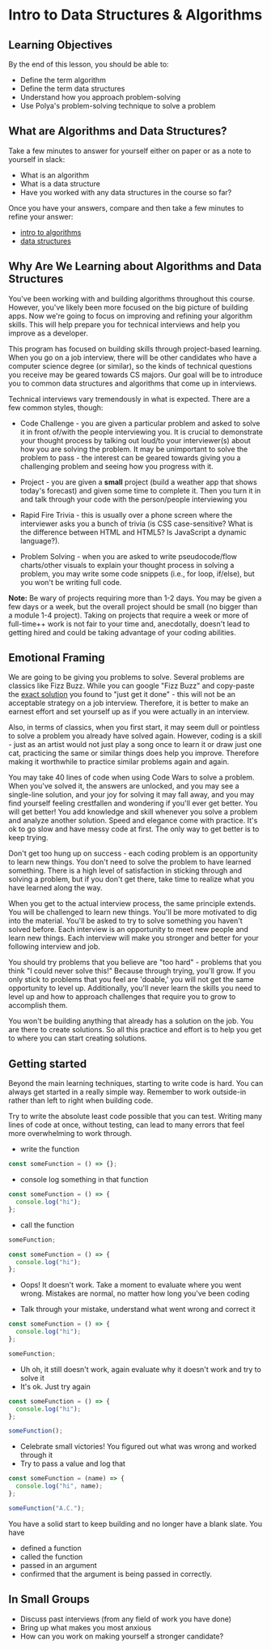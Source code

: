 # Intro to Data Structures & Algorithms

## Learning Objectives

By the end of this lesson, you should be able to:

- Define the term algorithm
- Define the term data structures
- Understand how you approach problem-solving
- Use Polya's problem-solving technique to solve a problem

## What are Algorithms and Data Structures?

Take a few minutes to answer for yourself either on paper or as a note to yourself in slack:

- What is an algorithm
- What is a data structure
- Have you worked with any data structures in the course so far?

Once you have your answers, compare and then take a few minutes to refine your answer:

- [intro to algorithms](https://github.com/joinpursuit/8-0-technical-curriculum/tree/main/01-fundamentals/introduction-to-algorithms)
- [data structures](https://en.wikipedia.org/wiki/Data_structure)

## Why Are We Learning about Algorithms and Data Structures

You've been working with and building algorithms throughout this course. However, you've likely been more focused on the big picture of building apps. Now we're going to focus on improving and refining your algorithm skills. This will help prepare you for technical interviews and help you improve as a developer.

This program has focused on building skills through project-based learning. When you go on a job interview, there will be other candidates who have a computer science degree (or similar), so the kinds of technical questions you receive may be geared towards CS majors. Our goal will be to introduce you to common data structures and algorithms that come up in interviews.

Technical interviews vary tremendously in what is expected. There are a few common styles, though:

- Code Challenge - you are given a particular problem and asked to solve it in front of/with the people interviewing you. It is crucial to demonstrate your thought process by talking out loud/to your interviewer(s) about how you are solving the problem. It may be unimportant to solve the problem to pass - the interest can be geared towards giving you a challenging problem and seeing how you progress with it.

- Project - you are given a **small** project (build a weather app that shows today's forecast) and given some time to complete it. Then you turn it in and talk through your code with the person/people interviewing you

- Rapid Fire Trivia - this is usually over a phone screen where the interviewer asks you a bunch of trivia (is CSS case-sensitive? What is the difference between HTML and HTML5? Is JavaScript a dynamic language?).

- Problem Solving - when you are asked to write pseudocode/flow charts/other visuals to explain your thought process in solving a problem, you may write some code snippets (i.e., for loop, if/else), but you won't be writing full code.

**Note:** Be wary of projects requiring more than 1-2 days. You may be given a few days or a week, but the overall project should be small (no bigger than a module 1-4 project). Taking on projects that require a week or more of full-time++ work is not fair to your time and, anecdotally, doesn't lead to getting hired and could be taking advantage of your coding abilities.

## Emotional Framing

We are going to be giving you problems to solve. Several problems are classics like Fizz Buzz. While you can google "Fizz Buzz" and copy-paste the [exact solution](https://github.com/EnterpriseQualityCoding/FizzBuzzEnterpriseEdition) you found to
"just get it done" - this will not be an acceptable strategy on a job interview. Therefore, it is better to make an earnest effort and set yourself up as if you were actually in an interview.

Also, in terms of classics, when you first start, it may seem dull or pointless to solve a problem you already have solved again. However, coding is a skill - just as an artist would not just play a song once to learn it or draw just one cat, practicing the same or similar things does help you improve. Therefore making it worthwhile to practice similar problems again and again.

You may take 40 lines of code when using Code Wars to solve a problem. When you've solved it, the answers are unlocked, and you may see a single-line solution, and your joy for solving it may fall away, and you may find yourself feeling crestfallen and wondering if you'll ever get better. You will get better! You add knowledge and skill whenever you solve a problem and analyze another solution. Speed and elegance come with practice. It's ok to go slow and have messy code at first. The only way to get better is to keep trying.

Don't get too hung up on success - each coding problem is an opportunity to learn new things. You don't need to solve the problem to have learned something. There is a high level of satisfaction in sticking through and solving a problem, but if you don't get there, take time to realize what you have learned along the way.

When you get to the actual interview process, the same principle extends. You will be challenged to learn new things. You'll be more motivated to dig into the material. You'll be asked to try to solve something you haven't solved before. Each interview is an opportunity to meet new people and learn new things. Each interview will make you stronger and better for your following interview and job.

You should try problems that you believe are "too hard" - problems that you think "I could never solve this!" Because through trying, you'll grow. If you only stick to problems that you feel are 'doable,' you will not get the same opportunity to level up. Additionally, you'll never learn the skills you need to level up and how to approach challenges that require you to grow to accomplish them.

You won't be building anything that already has a solution on the job. You are there to create solutions. So all this practice and effort is to help you get to where you can start creating solutions.

## Getting started

Beyond the main learning techniques, starting to write code is hard. You can always get started in a really simple way. Remember to work outside-in rather than left to right when building code.

Try to write the absolute least code possible that you can test. Writing many lines of code at once, without testing, can lead to many errors that feel more overwhelming to work through.

- write the function

```js
const someFunction = () => {};
```

- console log something in that function

```js
const someFunction = () => {
  console.log("hi");
};
```

- call the function

```js
someFunction;

const someFunction = () => {
  console.log("hi");
};
```

- Oops! It doesn't work. Take a moment to evaluate where you went wrong. Mistakes are normal, no matter how long you've been coding

- Talk through your mistake, understand what went wrong and correct it

```js
const someFunction = () => {
  console.log("hi");
};

someFunction;
```

- Uh oh, it still doesn't work, again evaluate why it doesn't work and try to solve it
- It's ok. Just try again

```js
const someFunction = () => {
  console.log("hi");
};

someFunction();
```

- Celebrate small victories! You figured out what was wrong and worked through it
- Try to pass a value and log that

```js
const someFunction = (name) => {
  console.log("hi", name);
};

someFunction("A.C.");
```

You have a solid start to keep building and no longer have a blank slate.
You have

- defined a function
- called the function
- passed in an argument
- confirmed that the argument is being passed in correctly.

## In Small Groups

- Discuss past interviews (from any field of work you have done)
- Bring up what makes you most anxious
- How can you work on making yourself a stronger candidate?
